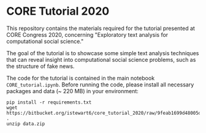# CORE Tutorial 2020

This repository contains the materials required for the tutorial presented at CORE Congress 2020, concerning "Exploratory text analysis for computational social science."

The goal of the tutorial is to showcase some simple text analysis techniques that can reveal insight into computational social science problems, such as the structure of fake news.

The code for the tutorial is contained in the main notebook `CORE_tutorial.ipynb`. 
Before running the code, please install all necessary packages and data (~ 220 MB) in your environment:

```
pip install -r requirements.txt
wget https://bitbucket.org/istewart6/core_tutorial_2020/raw/9feab1699d48005d9631f277771d91b2075d1256/data.zip . 
unzip data.zip
```
